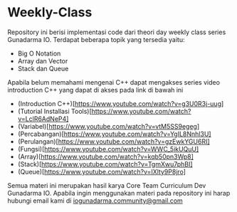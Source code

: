 # Weekly-Class
Repository ini berisi implementasi code dari theori day weekly class series Gunadarma IO. Terdapat beberapa topik yang tersedia yaitu:

- Big O Notation
- Array dan Vector
- Stack dan Queue

Apabila belum memahami mengenai C++ dapat mengakses series video introduction C++ yang dapat di akses pada link di bawah ini
- (Introduction C++)[https://www.youtube.com/watch?v=g3U0R3j-uug]
- (Tutorial Installasi Tools)[https://www.youtube.com/watch?v=LclR6AdNeP4]
- (Variabel)[https://www.youtube.com/watch?v=vtM5SS9egeg]
- (Percabangan)[https://www.youtube.com/watch?v=YgIL8Nnhl3U]
- (Perulangan)[https://www.youtube.com/watch?v=gzEwkYGU6RI]
- (Fungsi)[https://www.youtube.com/watch?v=WWC_5ikUQuU]
- (Array)[https://www.youtube.com/watch?v=kqb50pn3Wp8]
- (Stack)[https://www.youtube.com/watch?v=TgmXwu7phBI]
- (Queue)[https://www.youtube.com/watch?v=IXlty9P8jro]

Semua materi ini merupakan hasil karya Core Team Curriculum Dev Gunadarma IO. Apabila ingin menggunakan materi pada repository ini harap hubungi email kami di iogunadarma.community@gmail.com